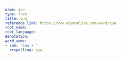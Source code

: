 ```yaml
---
name: qua
type: free
title: qua
reference_link: https://www.etymonline.com/word/qua
root_name: 
root_language: 
denotation: 
word_sums:
- sum: 'Qua + '
  respelling: qua
---
```

